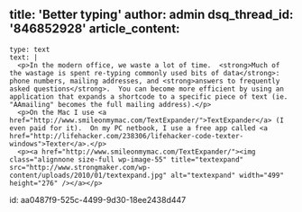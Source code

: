 title: 'Better typing'
author: admin
dsq_thread_id: '846852928'
article_content:
  -
    type: text
    text: |
      <p>In the modern office, we waste a lot of time.  <strong>Much of the wastage is spent re-typing commonly used bits of data</strong>: phone numbers, mailing addresses, and <strong>answers to frequently asked questions</strong>.  You can become more efficient by using an application that expands a shortcode to a specific piece of text (ie. "AAmailing" becomes the full mailing address).</p>
      <p>On the Mac I use <a href="http://www.smileonmymac.com/TextExpander/">TextExpander</a> (I even paid for it).  On my PC netbook, I use a free app called <a href="http://lifehacker.com/238306/lifehacker-code-texter-windows">Texter</a>.</p>
      <p><a href="http://www.smileonmymac.com/TextExpander/"><img class="alignnone size-full wp-image-55" title="textexpand" src="http://www.strongmaker.com/wp-content/uploads/2010/01/textexpand.jpg" alt="textexpand" width="499" height="276" /></a></p>
      
id: aa0487f9-525c-4499-9d30-18ee2438d447
